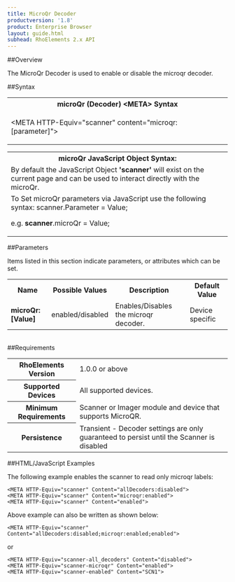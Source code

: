 ```yaml
---
title: MicroQr Decoder
productversion: '1.8'
product: Enterprise Browser
layout: guide.html
subhead: RhoElements 2.x API
---
```


##Overview

The MicroQr Decoder is used to enable or disable the microqr decoder.

##Syntax

<table class="re-table"><tr><th class="tableHeading">microQr (Decoder) &lt;META&gt; Syntax
</th></tr><tr><td class="clsSyntaxCells clsOddRow"><p>&lt;META HTTP-Equiv="scanner" content="microqr:[parameter]"&gt;</p></td></tr></table>
<table class="re-table"><tr><th class="tableHeading">microQr JavaScript Object Syntax:</th></tr><tr><td class="clsSyntaxCells clsOddRow">
By default the JavaScript Object <b>'scanner'</b> will exist on the current page and can be used to interact directly with the microQr.
</td></tr><tr><td class="clsSyntaxCells clsEvenRow">
To Set microQr parameters via JavaScript use the following syntax: scanner.Parameter = Value;
<P />e.g. <b>scanner</b>.microQr = Value;
</td></tr></table>


##Parameters


Items listed in this section indicate parameters, or attributes which can be set.
<table class="re-table"><col width="20%" /><col width="20%" /><col width="38%" /><col width="22%" /><tr><th class="tableHeading">Name</th><th class="tableHeading">Possible Values</th><th class="tableHeading">Description</th><th class="tableHeading">Default Value</th></tr><tr><td class="clsSyntaxCells clsOddRow"><b>microQr:[Value]
</b></td><td class="clsSyntaxCells clsOddRow">enabled/disabled</td><td class="clsSyntaxCells clsOddRow">Enables/Disables the microqr decoder.</td><td class="clsSyntaxCells clsOddRow">Device specific</td></tr></table>
<table class="re-table"><col width="78%" /><col width="8%" /><col width="1%" /><col width="5%" /><col width="1%" /><col width="5%" /><col width="2%" /></table>





##Requirements

<table class="re-table"><tr><th class="tableHeading">RhoElements Version</th><td class="clsSyntaxCell clsEvenRow">1.0.0 or above
</td></tr><tr><th class="tableHeading">Supported Devices</th><td class="clsSyntaxCell clsOddRow">All supported devices.</td></tr><tr><th class="tableHeading">Minimum Requirements</th><td class="clsSyntaxCell clsOddRow">Scanner or Imager module and device that supports MicroQR.</td></tr><tr><th class="tableHeading">Persistence</th><td class="clsSyntaxCell clsEvenRow">Transient - Decoder settings are only guaranteed to persist until the Scanner is disabled</td></tr></table>


##HTML/JavaScript Examples

The following example enables the scanner to read only microqr labels:

	<META HTTP-Equiv="scanner" Content="allDecoders:disabled">
	<META HTTP-Equiv="scanner" Content="microqr:enabled">
	<META HTTP-Equiv="scanner" Content="enabled">
	
Above example can also be written as shown below:

	<META HTTP-Equiv="scanner" Content="allDecoders:disabled;microqr:enabled;enabled">
	
or

	<META HTTP-Equiv="scanner-all_decoders" Content="disabled">
	<META HTTP-Equiv="scanner-microqr" Content="enabled">
	<META HTTP-Equiv="scanner-enabled" Content="SCN1">
	





